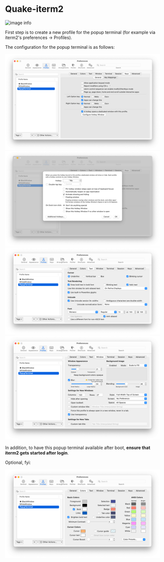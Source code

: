 # Quake-iterm2

![image info](./iterm2-quake-demo.gif)

First step is to create a new profile for the popup terminal (for example via iterm2's preferences -> Profiles).

The configuration for the popup terminal is as follows:

![image info](./iterm2-quake-keys.png)
![image info](./iterm2-quake-hotkey.png)
![image info](./iterm2-quake-text.png)
![image info](./iterm2-quake-window.png)

In addition, to have this popup terminal available after boot, **ensure that iterm2 gets started after login**.

Optional, fyi:

![image info](./iterm2-quake-colors.png)

